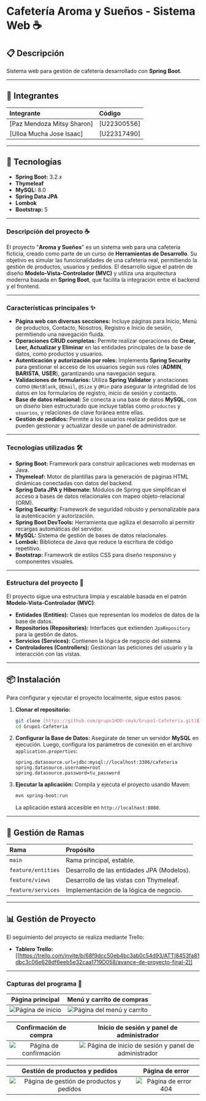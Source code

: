 # Cafetería Aroma y Sueños - Sistema Web ☕

## 📋 Descripción

Sistema web para gestión de cafetería desarrollado con **Spring Boot**.

---

## 👥 Integrantes

| Integrante | Código |
| :--- | :--- |
| [Paz Mendoza Mitsy Sharon] | [U22300556] |
| [Ulloa Mucha Jose Isaac] | [U22317490] |

---

## 🚀 Tecnologías

* **Spring Boot:** 3.2.x
* **Thymeleaf**
* **MySQL:** 8.0
* **Spring Data JPA**
* **Lombok**
* **Bootstrap:** 5

---

### Descripción del proyecto ☕

El proyecto "**Aroma y Sueños**" es un sistema web para una cafetería ficticia, creado como parte de un curso de **Herramientas de Desarrollo**. Su objetivo es simular las funcionalidades de una cafetería real, permitiendo la gestión de productos, usuarios y pedidos. El desarrollo sigue el patrón de diseño **Modelo-Vista-Controlador (MVC)** y utiliza una arquitectura moderna basada en **Spring Boot**, que facilita la integración entre el backend y el frontend.

---

### Características principales ✨

* **Página web con diversas secciones:** Incluye páginas para Inicio, Menú de productos, Contacto, Nosotros, Registro e Inicio de sesión, permitiendo una navegación fluida.
* **Operaciones CRUD completas:** Permite realizar operaciones de **Crear, Leer, Actualizar y Eliminar** en las entidades principales de la base de datos, como productos y usuarios.
* **Autenticación y autorización por roles:** Implementa **Spring Security** para gestionar el acceso de los usuarios según sus roles (**ADMIN**, **BARISTA**, **USER**), garantizando una navegación segura.
* **Validaciones de formularios:** Utiliza **Spring Validator** y anotaciones como `@NotBlank`, `@Email`, `@Size` y `@Min` para asegurar la integridad de los datos en los formularios de registro, inicio de sesión y contacto.
* **Base de datos relacional:** Se conecta a una base de datos **MySQL**, con un diseño bien estructurado que incluye tablas como `productos` y `usuarios`, y relaciones de clave foránea entre ellas.
* **Gestión de pedidos:** Permite a los usuarios realizar pedidos que se pueden gestionar y actualizar desde un panel de administrador.

---

### Tecnologías utilizadas 🛠️

* **Spring Boot:** Framework para construir aplicaciones web modernas en Java.
* **Thymeleaf:** Motor de plantillas para la generación de páginas HTML dinámicas conectadas con datos del backend.
* **Spring Data JPA y Hibernate:** Módulos de Spring que simplifican el acceso a bases de datos relacionales con mapeo objeto-relacional (ORM).
* **Spring Security:** Framework de seguridad robusto y personalizable para la autenticación y autorización.
* **Spring Boot DevTools:** Herramienta que agiliza el desarrollo al permitir recargas automáticas del servidor.
* **MySQL:** Sistema de gestión de bases de datos relacionales.
* **Lombok:** Biblioteca de Java que reduce la escritura de código repetitivo.
* **Bootstrap:** Framework de estilos CSS para diseño responsivo y componentes visuales.

---

### Estructura del proyecto 📁

El proyecto sigue una estructura limpia y escalable basada en el patrón **Modelo-Vista-Controlador (MVC)**:

* **Entidades (Entities):** Clases que representan los modelos de datos de la base de datos.
* **Repositorios (Repositories):** Interfaces que extienden `JpaRepository` para la gestión de datos.
* **Servicios (Services):** Contienen la lógica de negocio del sistema.
* **Controladores (Controllers):** Gestionan las peticiones del usuario y la interacción con las vistas.

---

## 📦 Instalación

Para configurar y ejecutar el proyecto localmente, sigue estos pasos:

1.  **Clonar el repositorio:**
    ```bash
    git clone [https://github.com/grupo1HDD-cmyk/Grupo1-Cafeteria.git](https://github.com/grupo1HDD-cmyk/Grupo1-Cafeteria.git)
    cd Grupo1-Cafeteria
    ```

2.  **Configurar la Base de Datos:**
    Asegúrate de tener un servidor **MySQL** en ejecución. Luego, configura los parámetros de conexión en el archivo `application.properties`:
    ```properties
    spring.datasource.url=jdbc:mysql://localhost:3306/cafeteria
    spring.datasource.username=root
    spring.datasource.password=tu_password
    ```

3.  **Ejecutar la aplicación:**
    Compila y ejecuta el proyecto usando Maven:
    ```bash
    mvn spring-boot:run
    ```
    La aplicación estará accesible en `http://localhost:8080`.

---

## 🌿 Gestión de Ramas

| Rama | Propósito |
| :--- | :--- |
| `main` | Rama principal, estable. |
| `feature/entities` | Desarrollo de las entidades JPA (Modelos). |
| `feature/views` | Desarrollo de las vistas con Thymeleaf. |
| `feature/services` | Implementación de la lógica de negocio. |

---

## 📊 Gestión de Proyecto

El seguimiento del proyecto se realiza mediante Trello:

* **Tablero Trello:** [[https://trello.com/invite/b/68f9dcc50eb4bc3ab0c54d93/ATTI8453fa81dbc3c06e628df6eeb5e32caa1719D058/avance-de-proyecto-final-2]]

---

### Capturas del programa 📸

| Página principal | Menú y carrito de compras |
| :---: | :---: |
| ![Página de inicio](https://i.imgur.com/l6DuKOO.png) | ![Página del menú y carrito](https://i.imgur.com/nbyvgW4.png) |

| Confirmación de compra | Inicio de sesión y panel de administrador |
| :---: | :---: |
| ![Página de confirmación](https://i.imgur.com/rroIBbx.png) | ![Página de inicio de sesión y panel de administrador](https://i.imgur.com/FUmHWuZ.png) |

| Gestión de productos y pedidos | Página de error |
| :---: | :---: |
| ![Página de gestión de productos y pedidos](URL_DE_LA_IMAGEN_5) | ![Página de error 404](https://i.imgur.com/ZxwAqE0.png) |
